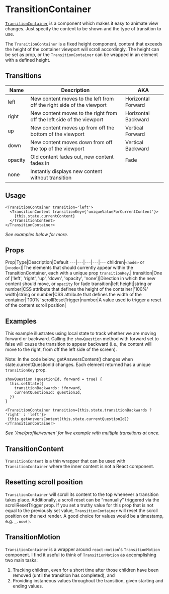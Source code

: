 # TransitionContainer

[`TransitionContainer`](/src/components/TransitionContainer/index.js) is a component which makes it easy to animate view changes. Just specify the content to be shown and the type of  transition to use.

The `TransitionContainer` is a fixed height component, content that exceeds the height of the container viewport will scroll accordingly. The height can be set as prop, or the `TransitionContainer` can be wrapped in an element with a defined height.

## Transitions

Name|Description|AKA
---|---|---
left|New content moves to the left from off the right side of the viewport|Horizontal Forward
right|New content moves to the right from off the left side of the viewport|Horizontal Backward
up|New content moves up from off the bottom of the viewport|Vertical Forward
down|New content moves down from off the top of the viewport|Vertical Backward
opacity|Old content fades out, new content fades in|Fade
none|Instantly displays new content without transition|

## Usage

```es6
<TransitionContainer transition='left'>
  <TransitionContent transitionKey={'uniqueValueForCurrentContent'}>
    {this.state.currentContent}
  </TransitionContent>
</TransitionContainer>
```

*See examples below for more.*

## Props

Prop|Type|Description|Default
---|---|---|---|---
children|`<node>` or [`<node>`]|The elements that should currently appear within the TransitionContainer, each with a unique prop `transitionKey`.|
transition|One of ['left', 'right', 'up', 'down', 'opacity', 'none']|Direction in which the new content should move, or `opacity` for fade transition|left
height|string or number|CSS attribute that defines the height of the container|'100%'
width|string or number|CSS attribute that defines the width of the container|'100%'
scrollResetTrigger|number|A value used to trigger a reset of the content scroll position|

## Examples

This example illustrates using local state to track whether we are moving forward or backward. Calling the `showQuestion` method with forward set to false will cause the transition to appear backward (i.e., the content will move to the right, from off the left side of the screen).

Note: In the code below, getAnswersContent() changes when state.currentQuestionId changes. Each element returned has a unique `transitionKey` prop.

```es6
showQuestion (questionId, forward = true) {
  this.setState({
    transitionBackwards: !forward,
    currentQuestionId: questionId,
  })
}

<TransitionContainer transition={this.state.transitionBackwards ? 'right' : 'left'}>
 {this.getAnswersContent(this.state.currentQuestionId)}
</TransitionContainer>
```

*See '/me/profile/women' for live example with multiple transitions at once.*

## TransitionContent

`TransitionContent` is a thin wrapper that can be used with `TransitionContainer` where the inner content is not a React component.

## Resetting scroll position

`TransitionContainer` will scroll its content to the top whenever a transition takes place. Additionally, a scroll reset can be “manually” triggered via the scrollResetTrigger prop. If you set a truthy value for this prop that is not equal to the previously set value, `TransitionContainer` will reset the scroll position on the next render. A good choice for values would be a timestamp, e.g. `_.now()`.

## TransitionMotion

`TransitionContainer` is a wrapper around `react-motion`'s `TransitionMotion` component. I find it useful to think of `TransitionMotion` as accomplishing two main tasks:

1. Tracking children, even for a short time after those children have been removed (until the transition has completed), and
1. Providing instaneous values throughout the transition, given starting and ending values.
